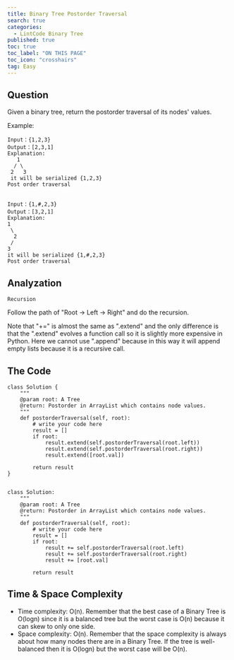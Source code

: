 ```yaml
---
title: Binary Tree Postorder Traversal
search: true
categories:
  - LintCode Binary Tree
published: true
toc: true
toc_label: "ON THIS PAGE"
toc_icon: "crosshairs"
tag: Easy
---
```

## Question

Given a binary tree, return the postorder traversal of its nodes' values.

Example:
```
Input：{1,2,3}
Output：[2,3,1]
Explanation:  
   1
  / \
 2   3
 it will be serialized {1,2,3}
Post order traversal


Input：{1,#,2,3}
Output：[3,2,1]
Explanation:  
1
 \
  2
 /
3
it will be serialized {1,#,2,3}
Post order traversal
```

## Analyzation
`Recursion`

Follow the path of "Root -> Left -> Right" and do the recursion.

Note that "+=" is almost the same as ".extend" and the only difference is that the ".extend" evolves a function call so it is slightly more expensive in Python.
Here we cannot use ".append" because in this way it will append empty lists because it is a recursive call.

## The Code
```
class Solution {
    """
    @param root: A Tree
    @return: Postorder in ArrayList which contains node values.
    """
    def postorderTraversal(self, root):
        # write your code here
        result = []
        if root:
            result.extend(self.postorderTraversal(root.left))
            result.extend(self.postorderTraversal(root.right))
            result.extend([root.val])
        
        return result
}


class Solution:
    """
    @param root: A Tree
    @return: Postorder in ArrayList which contains node values.
    """
    def postorderTraversal(self, root):
        # write your code here
        result = []
        if root:
            result += self.postorderTraversal(root.left)
            result += self.postorderTraversal(root.right)
            result += [root.val]
        
        return result
```

## Time & Space Complexity
- Time complexity: O(n). Remember that the best case of a Binary Tree is O(logn) since it is a balanced tree but the worst case is O(n) because it can skew to only one side.
- Space complexity: O(n). Remember that the space complexity is always about how many nodes there are in a Binary Tree. If the tree is well-balanced then it is O(logn) but the worst case will be O(n).
